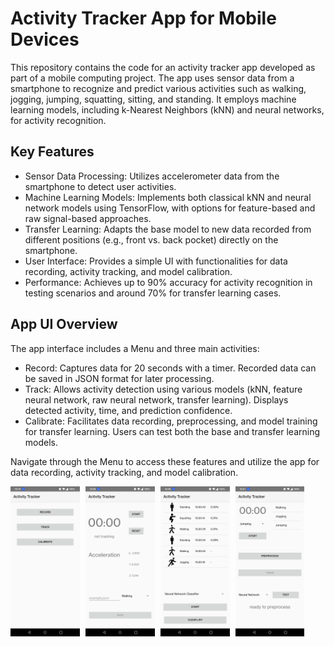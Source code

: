 # Activity Tracker App for Mobile Devices

This repository contains the code for an activity tracker app developed as part of a mobile computing project. The app uses sensor data from a smartphone to recognize and predict various activities such as walking, jogging, jumping, squatting, sitting, and standing. It employs machine learning models, including k-Nearest Neighbors (kNN) and neural networks, for activity recognition.

## Key Features

- Sensor Data Processing: Utilizes accelerometer data from the smartphone to detect user activities.
- Machine Learning Models: Implements both classical kNN and neural network models using TensorFlow, with options for feature-based and raw signal-based approaches.
- Transfer Learning: Adapts the base model to new data recorded from different positions (e.g., front vs. back pocket) directly on the smartphone.
- User Interface: Provides a simple UI with functionalities for data recording, activity tracking, and model calibration.
- Performance: Achieves up to 90% accuracy for activity recognition in testing scenarios and around 70% for transfer learning cases.

## App UI Overview

The app interface includes a Menu and three main activities:

- Record: Captures data for 20 seconds with a timer. Recorded data can be saved in JSON format for later processing.
- Track: Allows activity detection using various models (kNN, feature neural network, raw neural network, transfer learning). Displays detected activity, time, and prediction confidence.
- Calibrate: Facilitates data recording, preprocessing, and model training for transfer learning. Users can test both the base and transfer learning models.

Navigate through the Menu to access these features and utilize the app for data recording, activity tracking, and model calibration.

<p>
  <img src="images/image_1.png" alt="Image 1" style="width: 22%; display: inline-block; margin-right: 1%; vertical-align: top;">
  <img src="images/image_2.png" alt="Image 2" style="width: 22%; display: inline-block; margin-right: 1%; vertical-align: top;">
  <img src="images/image_3.png" alt="Image 3" style="width: 22%; display: inline-block; margin-right: 1%; vertical-align: top;">
  <img src="images/image_4.png" alt="Image 4" style="width: 22%; display: inline-block; vertical-align: top;">
</p>
